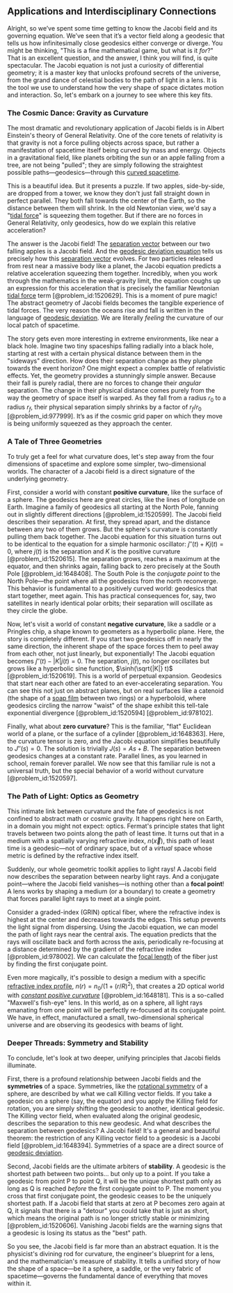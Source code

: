 ## Applications and Interdisciplinary Connections

Alright, so we’ve spent some time getting to know the Jacobi field and its governing equation. We’ve seen that it’s a vector field along a geodesic that tells us how infinitesimally close geodesics either converge or diverge. You might be thinking, "This is a fine mathematical game, but what is it *for*?" That is an excellent question, and the answer, I think you will find, is quite spectacular. The Jacobi equation is not just a curiosity of differential geometry; it is a master key that unlocks profound secrets of the universe, from the grand dance of celestial bodies to the path of light in a lens. It is the tool we use to understand how the very shape of space dictates motion and interaction. So, let's embark on a journey to see where this key fits.

### The Cosmic Dance: Gravity as Curvature

The most dramatic and revolutionary application of Jacobi fields is in Albert Einstein's theory of General Relativity. One of the core tenets of relativity is that gravity is not a force pulling objects across space, but rather a manifestation of spacetime itself being curved by mass and energy. Objects in a gravitational field, like planets orbiting the sun or an apple falling from a tree, are not being "pulled"; they are simply following the straightest possible paths—geodesics—through this [curved spacetime](@article_id:184444).

This is a beautiful idea. But it presents a puzzle. If two apples, side-by-side, are dropped from a tower, we know they don't just fall straight down in perfect parallel. They both fall towards the center of the Earth, so the distance between them will shrink. In the old Newtonian view, we'd say a "[tidal force](@article_id:195896)" is squeezing them together. But if there are no forces in General Relativity, only geodesics, how do we explain this relative acceleration?

The answer is the Jacobi field! The [separation vector](@article_id:267974) between our two falling apples is a Jacobi field. And the [geodesic deviation equation](@article_id:159552) tells us precisely how this [separation vector](@article_id:267974) evolves. For two particles released from rest near a massive body like a planet, the Jacobi equation predicts a relative acceleration squeezing them together. Incredibly, when you work through the mathematics in the weak-gravity limit, the equation coughs up an expression for this acceleration that is precisely the familiar Newtonian [tidal force](@article_id:195896) term [@problem_id:1520629]. This is a moment of pure magic! The abstract geometry of Jacobi fields becomes the tangible experience of tidal forces. The very reason the oceans rise and fall is written in the language of [geodesic deviation](@article_id:159578). We are literally *feeling* the curvature of our local patch of spacetime.

The story gets even more interesting in extreme environments, like near a black hole. Imagine two tiny spaceships falling radially into a black hole, starting at rest with a certain physical distance between them in the "sideways" direction. How does their separation change as they plunge towards the event horizon? One might expect a complex battle of relativistic effects. Yet, the geometry provides a stunningly simple answer. Because their fall is purely radial, there are no forces to change their *angular* separation. The change in their physical distance comes purely from the way the geometry of space itself is warped. As they fall from a radius $r_0$ to a radius $r_f$, their physical separation simply shrinks by a factor of $r_f/r_0$ [@problem_id:977999]. It’s as if the cosmic grid paper on which they move is being uniformly squeezed as they approach the center.

### A Tale of Three Geometries

To truly get a feel for what curvature does, let's step away from the four dimensions of spacetime and explore some simpler, two-dimensional worlds. The character of a Jacobi field is a direct signature of the underlying geometry.

First, consider a world with constant **positive curvature**, like the surface of a sphere. The geodesics here are great circles, like the lines of longitude on Earth. Imagine a family of geodesics all starting at the North Pole, fanning out in slightly different directions [@problem_id:1520599]. The Jacobi field describes their separation. At first, they spread apart, and the distance between any two of them grows. But the sphere's curvature is constantly pulling them back together. The Jacobi equation for this situation turns out to be identical to the equation for a simple harmonic oscillator: $j''(t) + K j(t) = 0$, where $j(t)$ is the separation and $K$ is the positive curvature [@problem_id:1520615]. The separation grows, reaches a maximum at the equator, and then shrinks again, falling back to zero precisely at the South Pole [@problem_id:1648408]. The South Pole is the *conjugate point* to the North Pole—the point where all the geodesics from the north reconverge. This behavior is fundamental to a positively curved world: geodesics that start together, meet again. This has practical consequences for, say, two satellites in nearly identical polar orbits; their separation will oscillate as they circle the globe.

Now, let's visit a world of constant **negative curvature**, like a saddle or a Pringles chip, a shape known to geometers as a hyperbolic plane. Here, the story is completely different. If you start two geodesics off in nearly the same direction, the inherent shape of the space forces them to peel away from each other, not just linearly, but exponentially! The Jacobi equation becomes $j''(t) - |K| j(t) = 0$. The separation, $j(t)$, no longer oscillates but grows like a hyperbolic sine function, $\sinh(\sqrt{|K|} t)$ [@problem_id:1520619]. This is a world of perpetual expansion. Geodesics that start near each other are fated to an ever-accelerating separation. You can see this not just on abstract planes, but on real surfaces like a catenoid (the shape of a [soap film](@article_id:267134) between two rings) or a hyperboloid, where geodesics circling the narrow "waist" of the shape exhibit this tell-tale exponential divergence [@problem_id:1520594] [@problem_id:978102].

Finally, what about **zero curvature**? This is the familiar, "flat" Euclidean world of a plane, or the surface of a cylinder [@problem_id:1648363]. Here, the curvature tensor is zero, and the Jacobi equation simplifies beautifully to $J''(s) = 0$. The solution is trivially $J(s) = A s + B$. The separation between geodesics changes at a constant rate. Parallel lines, as you learned in school, remain forever parallel. We now see that this familiar rule is not a universal truth, but the special behavior of a world without curvature [@problem_id:1520597].

### The Path of Light: Optics as Geometry

This intimate link between curvature and the fate of geodesics is not confined to abstract math or cosmic gravity. It happens right here on Earth, in a domain you might not expect: optics. Fermat's principle states that light travels between two points along the path of least time. It turns out that in a medium with a spatially varying refractive index, $n(\vec{x})$, this path of least time is a geodesic—not of ordinary space, but of a *virtual* space whose metric is defined by the refractive index itself.

Suddenly, our whole geometric toolkit applies to light rays! A Jacobi field now describes the separation between nearby light rays. And a conjugate point—where the Jacobi field vanishes—is nothing other than a **focal point**! A lens works by shaping a medium (or a boundary) to create a geometry that forces parallel light rays to meet at a single point.

Consider a graded-index (GRIN) optical fiber, where the refractive index is highest at the center and decreases towards the edges. This setup prevents the light signal from dispersing. Using the Jacobi equation, we can model the path of light rays near the central axis. The equation predicts that the rays will oscillate back and forth across the axis, periodically re-focusing at a distance determined by the gradient of the refractive index [@problem_id:978002]. We can calculate the [focal length](@article_id:163995) of the fiber just by finding the first conjugate point.

Even more magically, it's possible to design a medium with a specific [refractive index profile](@article_id:194899), $n(r) = n_0 / (1+(r/R)^2)$, that creates a 2D optical world with *[constant positive curvature](@article_id:267552)* [@problem_id:1648181]. This is a so-called "Maxwell's fish-eye" lens. In this world, as on a sphere, all light rays emanating from one point will be perfectly re-focused at its conjugate point. We have, in effect, manufactured a small, two-dimensional spherical universe and are observing its geodesics with beams of light.

### Deeper Threads: Symmetry and Stability

To conclude, let's look at two deeper, unifying principles that Jacobi fields illuminate.

First, there is a profound relationship between Jacobi fields and the **symmetries** of a space. Symmetries, like the [rotational symmetry](@article_id:136583) of a sphere, are described by what we call Killing vector fields. If you take a geodesic on a sphere (say, the equator) and you apply the Killing field for rotation, you are simply shifting the geodesic to another, identical geodesic. The Killing vector field, when evaluated along the original geodesic, describes the separation to this new geodesic. And what describes the separation between geodesics? A Jacobi field! It's a general and beautiful theorem: the restriction of any Killing vector field to a geodesic is a Jacobi field [@problem_id:1648394]. Symmetries of a space are a direct source of [geodesic deviation](@article_id:159578).

Second, Jacobi fields are the ultimate arbiters of **stability**. A geodesic is the shortest path between two points... but only up to a point. If you take a geodesic from point P to point Q, it will be the unique shortest path only as long as Q is reached *before* the first conjugate point to P. The moment you cross that first conjugate point, the geodesic ceases to be the uniquely shortest path. If a Jacobi field that starts at zero at P becomes zero again at Q, it signals that there is a "detour" you could take that is just as short, which means the original path is no longer strictly stable or minimizing [@problem_id:1520606]. Vanishing Jacobi fields are the warning signs that a geodesic is losing its status as the "best" path.

So you see, the Jacobi field is far more than an abstract equation. It is the physicist's divining rod for curvature, the engineer's blueprint for a lens, and the mathematician's measure of stability. It tells a unified story of how the shape of a space—be it a sphere, a saddle, or the very fabric of spacetime—governs the fundamental dance of everything that moves within it.